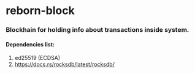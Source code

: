# reborn-block
### Blockhain for holding info about transactions inside system.
#### Dependencies list:
1. ed25519 (ECDSA)
2. https://docs.rs/rocksdb/latest/rocksdb/
